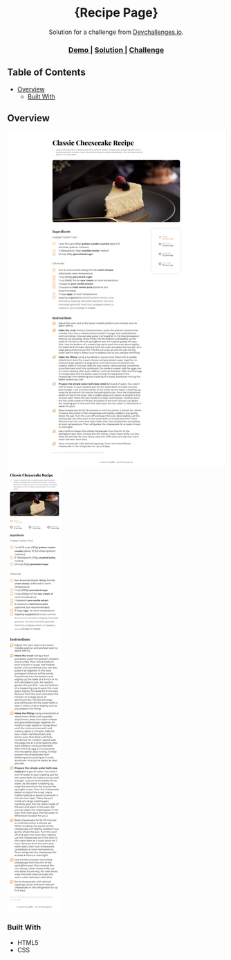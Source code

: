 <!-- Please update value in the {}  -->

<h1 align="center">{Recipe Page}</h1>

<div align="center">
   Solution for a challenge from  <a href="http://devchallenges.io" target="_blank">Devchallenges.io</a>.
</div>

<div align="center">
  <h3>
    <a href="https://recipe-page-adhi.netlify.app/">
      Demo
    </a>
    <span> | </span>
    <a href="https://github.com/AdhipathiPandiyan-S/Recipe-page---devchallenges">
      Solution
    </a>
    <span> | </span>
    <a href="https://{your-url-to-the-challenge}">
      Challenge
    </a>
  </h3>
</div>

<!-- TABLE OF CONTENTS -->

## Table of Contents

- [Overview](#overview)
  - [Built With](#built-with)

<!-- OVERVIEW -->

## Overview

![screenshot1](./screenshot1.jpg)
![screenshot2](./screenshot2.jpg)

### Built With

<!-- This section should list any major frameworks that you built your project using. Here are a few examples.-->

- HTML5
- CSS
